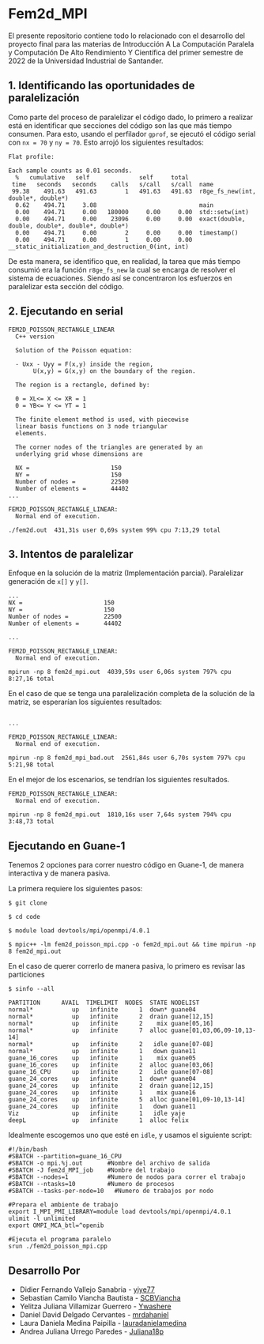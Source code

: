 # Fem2d_MPI

El presente repositorio contiene todo lo relacionado con el desarrollo del proyecto final para las materias de Introducción A La Computación Paralela y Computación De Alto Rendimiento Y Científica del primer semestre de 2022 de la Universidad Industrial de Santander.

## 1. Identificando las oportunidades de paralelización

Como parte del proceso de paralelizar el código dado, lo primero a realizar está en identificar que secciones del código son las que más tiempo consumen. Para esto, usando el perfilador `gprof`, se ejecutó el código serial con `nx = 70` y `ny = 70`. Esto arrojó los siguientes resultados:

```
Flat profile:

Each sample counts as 0.01 seconds.
  %   cumulative   self              self     total
 time   seconds   seconds    calls   s/call   s/call  name
 99.38    491.63   491.63        1   491.63   491.63  r8ge_fs_new(int, double*, double*)
  0.62    494.71     3.08                             main
  0.00    494.71     0.00   180000     0.00     0.00  std::setw(int)
  0.00    494.71     0.00    23096     0.00     0.00  exact(double, double, double*, double*, double*)
  0.00    494.71     0.00        2     0.00     0.00  timestamp()
  0.00    494.71     0.00        1     0.00     0.00  __static_initialization_and_destruction_0(int, int)
```

De esta manera, se identifico que, en realidad, la tarea que más tiempo consumió era la función `r8ge_fs_new` la cual se encarga de resolver el sistema de ecuaciones. Siendo así se concentraron los esfuerzos en paralelizar esta sección del código.

## 2. Ejecutando en serial

```
FEM2D_POISSON_RECTANGLE_LINEAR
  C++ version

  Solution of the Poisson equation:

  - Uxx - Uyy = F(x,y) inside the region,
       U(x,y) = G(x,y) on the boundary of the region.

  The region is a rectangle, defined by:

  0 = XL<= X <= XR = 1
  0 = YB<= Y <= YT = 1

  The finite element method is used, with piecewise
  linear basis functions on 3 node triangular
  elements.

  The corner nodes of the triangles are generated by an
  underlying grid whose dimensions are

  NX =                       150
  NY =                       150
  Number of nodes =          22500
  Number of elements =       44402
...

FEM2D_POISSON_RECTANGLE_LINEAR:
  Normal end of execution.

./fem2d.out  431,31s user 0,69s system 99% cpu 7:13,29 total
```

## 3. Intentos de paralelizar

Enfoque en la solución de la matriz (Implementación parcial). Paralelizar generación de `x[]` y `y[]`.

```
...
NX =                       150
NY =                       150
Number of nodes =          22500
Number of elements =       44402

...

FEM2D_POISSON_RECTANGLE_LINEAR:
  Normal end of execution.

mpirun -np 8 fem2d_mpi.out  4039,59s user 6,06s system 797% cpu 8:27,16 total
```

En el caso de que se tenga una paralelización completa de la solución de la matriz, se esperarían los siguientes resultados:

```

...

FEM2D_POISSON_RECTANGLE_LINEAR:
  Normal end of execution.

mpirun -np 8 fem2d_mpi_bad.out  2561,84s user 6,70s system 797% cpu 5:21,98 total
```

En el mejor de los escenarios, se tendrían los siguientes resultados.

```
FEM2D_POISSON_RECTANGLE_LINEAR:
  Normal end of execution.

mpirun -np 8 fem2d_mpi.out  1810,16s user 7,64s system 794% cpu 3:48,73 total
```

## Ejecutando en Guane-1

Tenemos 2 opciones para correr nuestro código en Guane-1, de manera interactiva y de manera pasiva.

La primera requiere los siguientes pasos:

```console
$ git clone

$ cd code

$ module load devtools/mpi/openmpi/4.0.1

$ mpic++ -lm fem2d_poisson_mpi.cpp -o fem2d_mpi.out && time mpirun -np 8 fem2d_mpi.out

```

En el caso de querer correrlo de manera pasiva, lo primero es revisar las particiones

```
$ sinfo --all

PARTITION      AVAIL  TIMELIMIT  NODES  STATE NODELIST
normal*           up   infinite      1  down* guane04
normal*           up   infinite      2  drain guane[12,15]
normal*           up   infinite      2    mix guane[05,16]
normal*           up   infinite      7  alloc guane[01,03,06,09-10,13-14]
normal*           up   infinite      2   idle guane[07-08]
normal*           up   infinite      1   down guane11
guane_16_cores    up   infinite      1    mix guane05
guane_16_cores    up   infinite      2  alloc guane[03,06]
guane_16_CPU      up   infinite      2   idle guane[07-08]
guane_24_cores    up   infinite      1  down* guane04
guane_24_cores    up   infinite      2  drain guane[12,15]
guane_24_cores    up   infinite      1    mix guane16
guane_24_cores    up   infinite      5  alloc guane[01,09-10,13-14]
guane_24_cores    up   infinite      1   down guane11
Viz               up   infinite      1   idle yaje
deepL             up   infinite      1  alloc felix
```

Idealmente escogemos uno que esté en `idle`, y usamos el siguiente script:

```
#!/bin/bash
#SBATCH --partition=guane_16_CPU
#SBATCH -o mpi.%j.out       #Nombre del archivo de salida
#SBATCH -J fem2d_MPI_job    #Nombre del trabajo
#SBATCH --nodes=1           #Numero de nodos para correr el trabajo
#SBATCH --ntasks=10         #Numero de procesos
#SBATCH --tasks-per-node=10   #Numero de trabajos por nodo

#Prepara el ambiente de trabajo
export I_MPI_PMI_LIBRARY=module load devtools/mpi/openmpi/4.0.1
ulimit -l unlimited
export OMPI_MCA_btl=^openib

#Ejecuta el programa paralelo
srun ./fem2d_poisson_mpi.cpp

```

## Desarrollo Por

-   Didier Fernando Vallejo Sanabria - [yiye77](https://github.com/yiye77)
-   Sebastian Camilo Viancha Bautista - [SCBViancha](https://github.com/SCBViancha)
-   Yelitza Juliana Villamizar Guerrero - [Ywashere](https://github.com/Ywashere)
-   Daniel David Delgado Cervantes - [mrdahaniel](https://github.com/mrdahaniel)
-   Laura Daniela Medina Paipilla - [lauradanielamedina](https://github.com/lauradanielamedina)
-   Andrea Juliana Urrego Paredes - [Juliana18p](https://github.com/Juliana18p)
